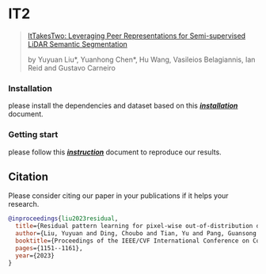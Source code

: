 # IT2
> [ItTakesTwo: Leveraging Peer Representations for Semi-supervised LiDAR Semantic Segmentation](https://arxiv.org/pdf/2211.14512.pdf)
>
> by Yuyuan Liu*, Yuanhong Chen*, Hu Wang, Vasileios Belagiannis, Ian Reid and Gustavo Carneiro
>
> 
### Installation
please install the dependencies and dataset based on this [***installation***](./docs/installation.md) document.

### Getting start
please follow this [***instruction***](./docs/before_start.md) document to reproduce our results.

## Citation
Please consider citing our paper in your publications if it helps your research.

```bibtex
@inproceedings{liu2023residual,
  title={Residual pattern learning for pixel-wise out-of-distribution detection in semantic segmentation},
  author={Liu, Yuyuan and Ding, Choubo and Tian, Yu and Pang, Guansong and Belagiannis, Vasileios and Reid, Ian and Carneiro, Gustavo},
  booktitle={Proceedings of the IEEE/CVF International Conference on Computer Vision},
  pages={1151--1161},
  year={2023}
}
```

[//]: # (Checkpoints and training logs: https://drive.google.com/drive/folders/1bFxr4YxBGVmRTA-C_w0_VTYSvvuk07cc?usp=sharing )

[//]: # ()
[//]: # (Wandb visualisation and training logs: https://wandb.ai/pyedog1976/IT2?nw=nwuserpyedog1976)

[//]: # ()
[//]: # ()
[//]: # (Full details coming soon.)

